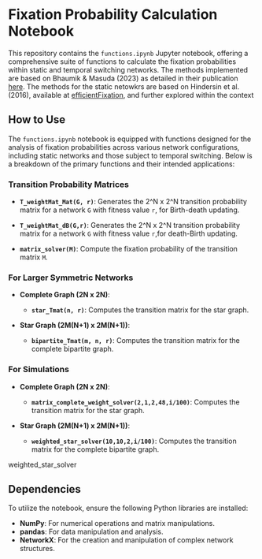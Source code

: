 
# Fixation Probability Calculation Notebook

This repository contains the `functions.ipynb` Jupyter notebook, offering a comprehensive suite of functions to calculate the fixation probabilities within static and temporal switching networks. The methods implemented are based on Bhaumik & Masuda (2023) as detailed in their publication [here](https://link.springer.com/article/10.1007/s00285-023-01987-5). The methods for the static netowkrs are based on Hindersin et al. (2016), available at [efficientFixation](https://github.com/hindersin/efficientFixation), and further explored within the context
## How to Use

The `functions.ipynb` notebook is equipped with functions designed for the analysis of fixation probabilities across various network configurations, including static networks and those subject to temporal switching. Below is a breakdown of the primary functions and their intended applications:

### Transition Probability Matrices

- **`T_weightMat_Mat(G, r)`**: Generates the 2^N x 2^N transition probability matrix for a network `G` with fitness value `r`, for Birth-death updating.

- **`T_weightMat_dB(G,r)`**: Generates the 2^N x 2^N transition probability matrix for a network `G` with fitness value `r`,for death-Birth updating.

- **`matrix_solver(M)`**: Compute the fixation probability of the transition matrix `M`.


### For Larger Symmetric Networks

- **Complete Graph  (2N x 2N)**: 
  - **`star_Tmat(n, r)`**: Computes the transition matrix for the star graph.


- **Star Graph  (2M(N+1) x 2M(N+1))**:
  - **`bipartite_Tmat(m, n, r)`**:  Computes the transition matrix for the complete bipartite graph.


### For Simulations

- **Complete Graph  (2N x 2N)**: 
  - **`matrix_complete_weight_solver(2,1,2,48,i/100)`**: Computes the transition matrix for the star graph.


- **Star Graph  (2M(N+1) x 2M(N+1))**:
  - **`weighted_star_solver(10,10,2,i/100)`**:  Computes the transition matrix for the complete bipartite graph.

weighted_star_solver
## Dependencies

To utilize the notebook, ensure the following Python libraries are installed:

- **NumPy**: For numerical operations and matrix manipulations.
- **pandas**: For data manipulation and analysis.
- **NetworkX**: For the creation and manipulation of complex network structures.



